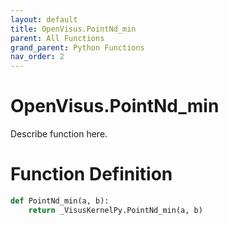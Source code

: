 ```yaml
---
layout: default
title: OpenVisus.PointNd_min
parent: All Functions
grand_parent: Python Functions
nav_order: 2
---
```


# OpenVisus.PointNd_min

Describe function here.

# Function Definition

```python
def PointNd_min(a, b):
    return _VisusKernelPy.PointNd_min(a, b)
```